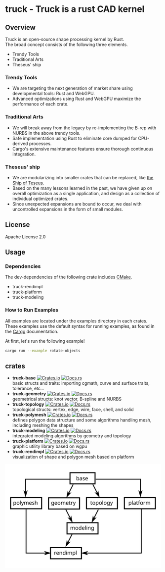 # truck - Truck is a rust CAD kernel

## Overview
Truck is an open-source shape processing kernel by Rust.  
The broad concept consists of the following three elements.
 - Trendy Tools
 - Traditional Arts
 - Theseus' ship

### Trendy Tools
 - We are targeting the next generation of market share using developmental tools: Rust and WebGPU.
 - Advanced optimizations using Rust and WebGPU maximize the performance of each crate.

### Traditional Arts
 - We will break away from the legacy by re-implementing the B-rep with NURBS in the above trendy tools.
 - Safe implementation using Rust to eliminate core dumped for CPU-derived processes.
 - Cargo's extensive maintenance features ensure thorough continuous integration.

### Theseus' ship
 - We are modularizing into smaller crates that can be replaced, like [the Ship of Teseus](https://en.wikipedia.org/wiki/Ship_of_Theseus).
 - Based on the many lessons learned in the past, we have given up on overall optimization as a single application, and design as a collection of individual optimized crates.
 - Since unexpected expansions are bound to occur, we deal with uncontrolled expansions in the form of small modules.

## License
Apache License 2.0

## Usage
### Dependencies
The dev-dependencies of the following crate includes [CMake](https://cmake.org).
 - truck-rendimpl
 - truck-platform
 - truck-modeling

### How to Run Examples
All examples are located under the examples directory in each crates.  
These examples use the default syntax for running examples, as found in the [Cargo](https://doc.rust-lang.org/cargo/reference/cargo-targets.html#examples) documentation.

At first, let's run the following example!
```bash
cargo run --example rotate-objects
```

## crates
* **truck-base**
[![Crates.io](https://img.shields.io/crates/v/truck-base.svg)](https://crates.io/crates/truck-base)
[![Docs.rs](https://docs.rs/truck-base/badge.svg)](https://docs.rs/truck-base)  
basic structs and traits: importing cgmath, curve and surface traits, tolerance, etc...
* **truck-geometry**
[![Crates.io](https://img.shields.io/crates/v/truck-geometry.svg)](https://crates.io/crates/truck-geometry)
[![Docs.rs](https://docs.rs/truck-geometry/badge.svg)](https://docs.rs/truck-geometry)  
geometrical structs: knot vector, B-spline and NURBS
* **truck-topology**
[![Crates.io](https://img.shields.io/crates/v/truck-topology.svg)](https://crates.io/crates/truck-topology)
[![Docs.rs](https://docs.rs/truck-topology/badge.svg)](https://docs.rs/truck-topology)  
topological structs: vertex, edge, wire, face, shell, and solid
* **truck-polymesh**
[![Crates.io](https://img.shields.io/crates/v/truck-polymesh.svg)](https://crates.io/crates/truck-polymesh)
[![Docs.rs](https://docs.rs/truck-polymesh/badge.svg)](https://docs.rs/truck-polymesh)  
defines polygon data structure and some algorithms handling mesh, including meshing the shapes
* **truck-modeling**
[![Crates.io](https://img.shields.io/crates/v/truck-modeling.svg)](https://crates.io/crates/truck-modeling)
[![Docs.rs](https://docs.rs/truck-modeling/badge.svg)](https://docs.rs/truck-modeling)  
integrated modeling algorithms by geometry and topology
* **truck-platform**
[![Crates.io](https://img.shields.io/crates/v/truck-platform.svg)](https://crates.io/crates/truck-platform)
[![Docs.rs](https://docs.rs/truck-platform/badge.svg)](https://docs.rs/truck-platform)  
graphic utility library based on wgpu
* **truck-rendimpl**
[![Crates.io](https://img.shields.io/crates/v/truck-rendimpl.svg)](https://crates.io/crates/truck-rendimpl)
[![Docs.rs](https://docs.rs/truck-rendimpl/badge.svg)](https://docs.rs/truck-rendimpl)  
visualization of shape and polygon mesh based on platform

<img src = "dependencies.svg">
